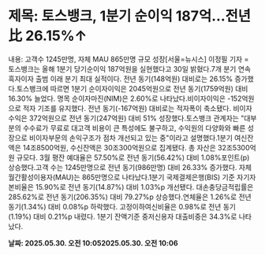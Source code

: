 # **제목: 토스뱅크, 1분기 순이익 187억…전년比 26.15%↑**

  내용: 고객수 1245만명, 자체 MAU 865만명 규모 성장[서울=뉴시스] 이정필 기자 = 토스뱅크는 올해 1분기 당기순이익 187억원을 실현했다고 30일 밝혔다.7개 분기 연속 흑자이자 출범 이래 분기 최대 실적이다. 전년 동기(148억원) 대비로는 26.15% 증가했다.토스뱅크에 따르면 1분기 순이자이익은 2045억원으로 전년 동기(1759억원) 대비 16.30% 늘었다. 명목 순이자마진(NIM)은 2.60%로 나타났다.비이자이익은 -152억원으로 적자 기조를 유지했다. 전년 동기(-167억원) 대비로는 적자폭이 축소됐다. 비이자수익은 372억원으로 전년 동기(247억원) 대비 51% 성장했다.토스뱅크 관계자는 "대부분의 수수료가 무료로 대고객 비용이 큰 특성에도 불구하고, 수익원의 다양화와 빠른 성장으로 비이자부문의 손익구조가 점차 개선되고 있는 중"이라고 설명했다.1분기 여신잔액은 14조8500억원, 수신잔액은 30조300억원으로 집계됐다. 총 자산은 32조5300억원 규모다. 3월 평잔 예대율은 57.50%로 전년 동기(56.42%) 대비 1.08%포인트(p) 상승했다.고객 수는 1245만명으로 전년 동기(986만명) 대비 26.33% 증가했다. 자체 월간활성이용자(MAU)는 865만명으로 나타났다.1분기 국제결제은행(BIS) 기준 자기자본비율은 15.90%로 전년 동기(14.87%) 대비 1.03%p 개선됐다. 대손충당금적립률은 285.62%로 전년 동기(206.35%) 대비 79.27%p 상승했다.연체율은 1.26%로 전년 동기(1.34%) 대비 0.08%p 하락했다. 고정이하여신비율은 0.98%로 전년 동기(1.19%) 대비 0.21%p 내렸다. 1분기 잔액기준 중저신용자 대출비중은 34.3%로 나타났다.

  **날짜: 2025.05.30. 오전 10:052025.05.30. 오전 10:06**